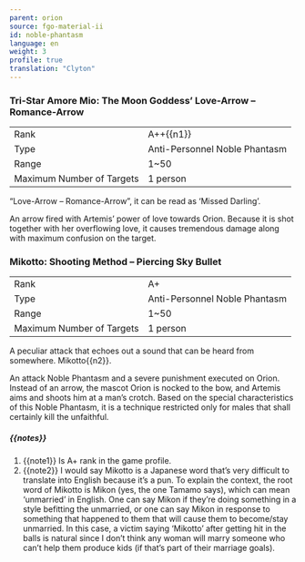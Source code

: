 ```yaml
---
parent: orion
source: fgo-material-ii
id: noble-phantasm
language: en
weight: 3
profile: true
translation: "Clyton"
---
```


### Tri-Star Amore Mio: The Moon Goddess’ Love-Arrow – Romance-Arrow

<table>
  <tr><td>Rank</td><td>A++{{n1}}</td></tr>
  <tr><td>Type</td><td>Anti-Personnel Noble Phantasm</td></tr>
  <tr><td>Range</td><td>1~50</td></tr>
  <tr><td>Maximum Number of Targets</td><td>1 person</td></tr>
</table>

“Love-Arrow – Romance-Arrow”, it can be read as ‘Missed Darling’.

An arrow fired with Artemis’ power of love towards Orion. Because it is shot together with her overflowing love, it causes tremendous damage along with maximum confusion on the target.

### Mikotto: Shooting Method – Piercing Sky Bullet

<table>
  <tr><td>Rank</td><td>A+</td></tr>
  <tr><td>Type</td><td>Anti-Personnel Noble Phantasm</td></tr>
  <tr><td>Range</td><td>1~50</td></tr>
  <tr><td>Maximum Number of Targets</td><td>1 person</td></tr>
</table>

A peculiar attack that echoes out a sound that can be heard from somewhere. Mikotto{{n2}}.

An attack Noble Phantasm and a severe punishment executed on Orion. Instead of an arrow, the mascot Orion is nocked to the bow, and Artemis aims and shoots him at a man’s crotch. Based on the special characteristics of this Noble Phantasm, it is a technique restricted only for males that shall certainly kill the unfaithful.

##### {{notes}}

1. {{note1}} Is A+ rank in the game profile.
2. {{note2}} I would say Mikotto is a Japanese word that’s very difficult to translate into English because it’s a pun. To explain the context, the root word of Mikotto is Mikon (yes, the one Tamamo says), which can mean ‘unmarried’ in English. One can say Mikon if they’re doing something in a style befitting the unmarried, or one can say Mikon in response to something that happened to them that will cause them to become/stay unmarried. In this case, a victim saying ‘Mikotto’ after getting hit in the balls is natural since I don’t think any woman will marry someone who can’t help them produce kids (if that’s part of their marriage goals).
